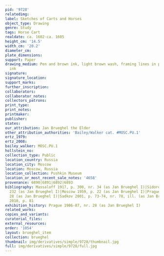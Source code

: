 ```yaml
---
pid: '9728'
relatedimg: 
label: Sketches of Carts and Horses
object_type: Drawing
genre: Study
tags: Horse Cart
realdate: ca. 1602-ca. 1605
height_cm: '14.5'
width_cm: '20.2'
diameter_cm: 
plate_dimensions: 
support: Paper
drawing_medium: Pen and brown ink, light brown wash, framing lines in pen and gray
  ink
signature: 
signature_location: 
support_marks: 
further_inscription: 
collaborators: 
collaborator_notes: 
collectors_patrons: 
print_type: 
print_notes: 
printmaker: 
publisher: 
states: 
our_attribution: Jan Brueghel the Elder
other_attribution_authorities: 'Bailey/Walker cat. #MOSC.PU.1'
ertz_1979: 
ertz_2008: 
bailey_walker: MOSC.PU.1
hollstein_no: 
collection_type: Public
location_country: Russia
location_city: Moscow
location: Moscow, Russia
location_collection: Pushkin Museum
location_or_most_recent_sale_notes: '4658'
provenance: 6890|6891|6892|6893
bibliography: Massaloff 1917, p. 300, nr. 34 (as Jan Brueghel I)|Sidorov 1930, p.
  232 (as Jan Brueghel I)|Moscow 1959, p. 22 (as Jan Brueghel I)|Prague 1986-87, nr.
  28 (as Jan Brueghel I)|Sadkov 2001, p. 73-74, nr. 78, ill. (as Jan Brueghel I)|Sadkov
  2010, p. 81
exhibition_history: Prague 1986-87, nr. 28 (as Jan Brueghel I)
related_works: 
copies_and_variants: 
curatorial_files: 
external_resources: 
order: '1054'
layout: brueghel_item
collection: brueghel
thumbnail: img/derivatives/simple/9728/thumbnail.jpg
full: img/derivatives/simple/9728/full.jpg
---
```

